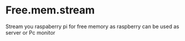 # Free.mem.stream
Stream you raspaberry pi for free memory as raspberry can be used as server or Pc monitor
